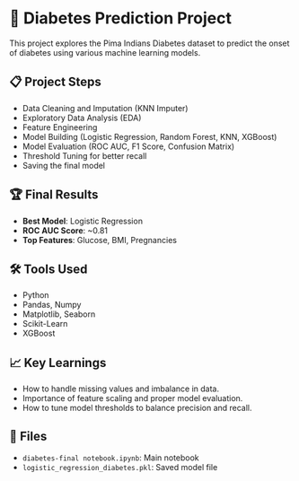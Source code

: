 # 🧠 Diabetes Prediction Project

This project explores the Pima Indians Diabetes dataset to predict the onset of diabetes using various machine learning models.

## 📋 Project Steps
- Data Cleaning and Imputation (KNN Imputer)
- Exploratory Data Analysis (EDA)
- Feature Engineering
- Model Building (Logistic Regression, Random Forest, KNN, XGBoost)
- Model Evaluation (ROC AUC, F1 Score, Confusion Matrix)
- Threshold Tuning for better recall
- Saving the final model

## 🏆 Final Results
- **Best Model**: Logistic Regression
- **ROC AUC Score**: ~0.81
- **Top Features**: Glucose, BMI, Pregnancies

## 🛠️ Tools Used
- Python
- Pandas, Numpy
- Matplotlib, Seaborn
- Scikit-Learn
- XGBoost

## 📈 Key Learnings
- How to handle missing values and imbalance in data.
- Importance of feature scaling and proper model evaluation.
- How to tune model thresholds to balance precision and recall.

## 📂 Files
- `diabetes-final notebook.ipynb`: Main notebook
- `logistic_regression_diabetes.pkl`: Saved model file


